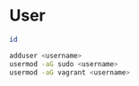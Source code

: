 # User

```bash
id

adduser <username>
usermod -aG sudo <username>
usermod -aG vagrant <username>
```
